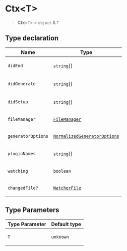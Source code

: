 # Ctx\<T\>

> **Ctx**\<`T`\> = `object` & `T`

## Type declaration

<table>
<thead>
<tr>
<th>Name</th>
<th>Type</th>
</tr>
</thead>
<tbody>
<tr>
<td>

`didEnd`

</td>
<td>

`string`[]

</td>
</tr>
<tr>
<td>

`didGenerate`

</td>
<td>

`string`[]

</td>
</tr>
<tr>
<td>

`didSetup`

</td>
<td>

`string`[]

</td>
</tr>
<tr>
<td>

`fileManager`

</td>
<td>

[`FileManager`](../classes/FileManager.md)

</td>
</tr>
<tr>
<td>

`generatorOptions`

</td>
<td>

[`NormalizedGeneratorOptions`](../interfaces/NormalizedGeneratorOptions.md)

</td>
</tr>
<tr>
<td>

`pluginNames`

</td>
<td>

`string`[]

</td>
</tr>
<tr>
<td>

`watching`

</td>
<td>

`boolean`

</td>
</tr>
<tr>
<td>

`changedFile?`

</td>
<td>

[`WatcherFile`](../interfaces/WatcherFile.md)

</td>
</tr>
</tbody>
</table>

## Type Parameters

<table>
<thead>
<tr>
<th>Type Parameter</th>
<th>Default type</th>
</tr>
</thead>
<tbody>
<tr>
<td>

`T`

</td>
<td>

`unknown`

</td>
</tr>
</tbody>
</table>

